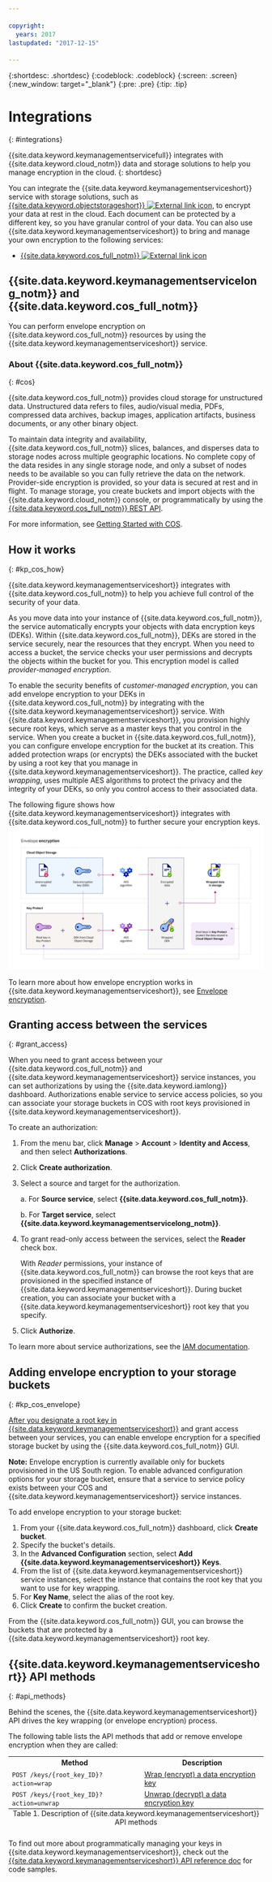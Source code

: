 ```yaml
---

copyright:
  years: 2017
lastupdated: "2017-12-15"

---
```


{:shortdesc: .shortdesc}
{:codeblock: .codeblock}
{:screen: .screen}
{:new_window: target="_blank"}
{:pre: .pre}
{:tip: .tip}

# Integrations
{: #integrations}

{{site.data.keyword.keymanagementservicefull}} integrates with {{site.data.keyword.cloud_notm}} data and storage solutions to help you manage encryption in the cloud.
{: shortdesc}

You can integrate the {{site.data.keyword.keymanagementserviceshort}} service with storage solutions, such as [{{site.data.keyword.objectstorageshort}} ![External link icon](../../icons/launch-glyph.svg "External link icon")](/docs/services/ObjectStorage/index.html), to encrypt your data at rest in the cloud. Each document can be protected by a different key, so you have granular control of your data. You can also use {{site.data.keyword.keymanagementserviceshort}} to bring and manage your own encryption to the following services:

- [{{site.data.keyword.cos_full_notm}} ![External link icon](../../icons/launch-glyph.svg "External link icon")](/docs/services/cloud-object-storage/about-cos.html#about-ibm-cloud-object-storage)

## {{site.data.keyword.keymanagementservicelong_notm}} and {{site.data.keyword.cos_full_notm}}

You can perform envelope encryption on {{site.data.keyword.cos_full_notm}} resources by using the {{site.data.keyword.keymanagementserviceshort}} service.

### About {{site.data.keyword.cos_full_notm}}
{: #cos}

{{site.data.keyword.cos_full_notm}} provides cloud storage for unstructured data. Unstructured data refers to files, audio/visual media, PDFs, compressed data archives, backup images, application artifacts, business documents, or any other binary object.  

To maintain data integrity and availability, {{site.data.keyword.cos_full_notm}} slices, balances, and disperses data to storage nodes across multiple geographic locations. No complete copy of the data resides in any single storage node, and only a subset of nodes needs to be available so you can fully retrieve the data on the network. Provider-side encryption is provided, so your data is secured at rest and in flight. To manage storage, you create buckets and import objects with the {{site.data.keyword.cloud_notm}} console, or programmatically by using the [{{site.data.keyword.cos_full_notm}} REST API](/docs/services/cloud-object-storage/api-reference/about-compatibility-api.html#about-the-cos-api).

For more information, see [Getting Started with COS](/docs/services/cloud-object-storage/getting-started.html#getting-started-cli-).

## How it works
{: #kp_cos_how}

{{site.data.keyword.keymanagementserviceshort}} integrates with {{site.data.keyword.cos_full_notm}} to help you achieve full control of the security of your data.  

As you move data into your instance of {{site.data.keyword.cos_full_notm}}, the service automatically encrypts your objects with data encryption keys (DEKs). Within {{site.data.keyword.cos_full_notm}}, DEKs are stored in the service securely, near the resources that they encrypt. When you need to access a bucket, the service checks your user permissions and decrypts the objects within the bucket for you. This encryption model is called _provider-managed encryption_.

To enable the security benefits of _customer-managed encryption_, you can add envelope encryption to your DEKs in {{site.data.keyword.cos_full_notm}} by integrating with the {{site.data.keyword.keymanagementserviceshort}} service. With {{site.data.keyword.keymanagementserviceshort}}, you provision highly secure root keys, which serve as a master keys that you control in the service. When you create a bucket in {{site.data.keyword.cos_full_notm}}, you can configure envelope encryption for the bucket at its creation. This added protection wraps (or encrypts) the DEKs associated with the bucket by using a root key that you manage in {{site.data.keyword.keymanagementserviceshort}}. The practice, called _key wrapping_, uses multiple AES algorithms to protect the privacy and the integrity of your DEKs, so only you control access to their associated data.

The following figure shows how {{site.data.keyword.keymanagementserviceshort}} integrates with {{site.data.keyword.cos_full_notm}} to further secure your encryption keys.
![The figure shows a contextual view of envelope encryption.](images/kp-cos-envelope.png)

To learn more about how envelope encryption works in {{site.data.keyword.keymanagementserviceshort}}, see [Envelope encryption](/docs/services/keymgmt/keyprotect_envelope.html).

## Granting access between the services
{: #grant_access}

When you need to grant access between your {{site.data.keyword.cos_full_notm}} and {{site.data.keyword.keymanagementserviceshort}} service instances, you can set authorizations by using the {{site.data.keyword.iamlong}} dashboard. Authorizations enable service to service access policies, so you can associate your storage buckets in COS with root keys provisioned in {{site.data.keyword.keymanagementserviceshort}}.

To create an authorization:

1. From the menu bar, click **Manage** &gt; **Account** &gt; **Identity and Access**, and then select **Authorizations**. 
2. Click **Create authorization**.
3. Select a source and target for the authorization.
 
    a. For **Source service**, select **{{site.data.keyword.cos_full_notm}}**.

    b. For **Target service**, select **{{site.data.keyword.keymanagementservicelong_notm}}**. 
4. To grant read-only access between the services, select the **Reader** check box.

    With _Reader_ permissions, your instance of {{site.data.keyword.cos_full_notm}} can browse the root keys that are provisioned in the specified instance of {{site.data.keyword.keymanagementserviceshort}}. During bucket creation, you can associate your bucket with a {{site.data.keyword.keymanagementserviceshort}} root key that you specify.
5. Click **Authorize**.

To learn more about service authorizations, see the [IAM documentation](/docs/iam/authorizations.html#serviceauth). 

## Adding envelope encryption to your storage buckets
{: #kp_cos_envelope}

[After you designate a root key in {{site.data.keyword.keymanagementserviceshort}}](/docs/services/keymgmt/keyprotect_create_keys.html) and grant access between your services, you can enable envelope encryption for a specified storage bucket by using the {{site.data.keyword.cos_full_notm}} GUI.

**Note:** Envelope encryption is currently available only for buckets provisioned in the US South region. To enable advanced configuration options for your storage bucket, ensure that a service to service policy exists between your COS and {{site.data.keyword.keymanagementserviceshort}} service instances.

To add envelope encryption to your storage bucket:

1. From your {{site.data.keyword.cos_full_notm}} dashboard, click **Create bucket**.
2. Specify the bucket's details.
3. In the **Advanced Configuration** section, select **Add {{site.data.keyword.keymanagementserviceshort}} Keys**.
4. From the list of {{site.data.keyword.keymanagementserviceshort}} service instances, select the instance that contains the root key that you want to use for key wrapping.
5. For **Key Name**, select the alias of the root key.
6. Click **Create** to confirm the bucket creation.

From the {{site.data.keyword.cos_full_notm}} GUI, you can browse the buckets that are protected by a {{site.data.keyword.keymanagementserviceshort}} root key.

## {{site.data.keyword.keymanagementserviceshort}} API methods
{: #api_methods}

Behind the scenes, the {{site.data.keyword.keymanagementserviceshort}} API drives the key wrapping (or envelope encryption) process.  

The following table lists the API methods that add or remove envelope encryption when they are called:

<table>
  <tr>
    <th>Method</th>
    <th>Description</th>
  </tr>
  <tr>
    <td><code>POST /keys/{root_key_ID}?action=wrap</code></td>
    <td><a href="/docs/services/keymgmt/keyprotect_wrap_keys.html">Wrap (encrypt) a data encryption key</a></td>
  </tr>
  <tr>
    <td><code>POST /keys/{root_key_ID}?action=unwrap</code></td>
    <td><a href="/docs/services/keymgmt/keyprotect_unwrap_keys.html">Unwrap (decrypt) a data encryption key</a></td>
  </tr>
  <caption style="caption-side:bottom;">Table 1. Description of {{site.data.keyword.keymanagementserviceshort}} API methods</caption>
</table>

To find out more about programmatically managing your keys in {{site.data.keyword.keymanagementserviceshort}}, check out the [{{site.data.keyword.keymanagementserviceshort}} API reference doc](https://console.ng.bluemix.net/apidocs/639) for code samples.






